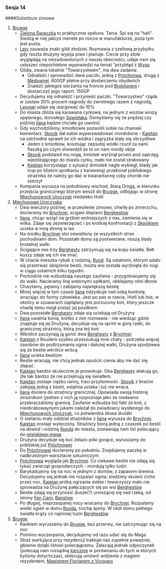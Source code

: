 ### Sesja 14
####Solistitium zimowe
1. [Brugge](#l_m_brugge)
	* [Zielona Świeczka](#l_zielona_swieczka) to praktycznie speluna. Tania. Śpi się na "hali". Siedzą w niej jakcyś menele po nocce w manufakturze, poza tym jest pusta.
	* [Leiv](#p_leiv) zauważa znaki gildi złodziei. Rozmawia z szefową przybytku gdy reszta drużyny wypija piwo i planuje. Ciecie przy stole wyglądają na niezadowolonych z naszej obecności, udaje nam się usłyszeć niepochlebne wypowiedzi na temat "przybłąd z [Wysp](#l_wyspy_skellige)
	* Gildia, zwana lokalnie "Towarzystwem", ma dwa zadania:
		* Odnaleźć i sprowadzić dwie paczki, jedną z [Próchnowa](#l_prochnowa), drugą z [Medownej](#l_medowna). 600GP płatne przy dostarczeniu obydwóch
		* Znaleźć jakiegoś sierżanta na froncie pod [Brokilonem](#l_brokilon) i dostarczyć jego raport. 150GP
	* Decydujemy się odnaleźć i przynieść paczki. "Towarzystwo" rząda w zastaw 20% procent nagrody do zwrotnego razem z nagrodą, [Leivowi](#p_leiv) udaje się utargować do 10%
	* Do miasta zbliża się karawana cyrkowa, na jednym z wozów wiozą spętanego, dorosłego [Sowiołaka](#b_sowiolak). Domyślamy się że prędzej czy później [Ilana](#p_ilana) będzie chciała go uwolnić
	* Gdy wychodziliśmy, kmiotkowie pozwolili sobie na chamski komentarz. [Skovik](#p_skovik) dał sobie wyperswadować mordobicie - [Kajetan](#p_kajetan) na odchodne sprawił że ich wódka i zagryzka stały się obrzydliwe
		* Jeden z kmiotków, kosztując zepsutej wódki rzucił za nami flaszką po czym stwierdził że to on nam mordy obije
		* [Skovik](#p_skovik) podstawił mu nogę, kmiotek wyrżnął prosto pod zaprzęg wjeżdżającego do miasta cyrku, mało nie został stratowany
		* [Kajetan](#p_kajetan) korzystając z sytuacji (kmiotek nagle wybiegł, blady jak trup po bliskim spotkaniu z karawaną) przekonał pobliskiego strażnika że należy go dać w kwarantannę coby chorób nie szerzył
	* Kompania wyrusza na południowy wschod, Starą Drogą, w kierunku przejścia granicznego którym weszli do [Brugge](#l_brugge), odbijając w stronę [Miechunowych Uroczysk](#l_miechunowe_uroczyska) niedaleko Hotli
2. [Miechunowe Uroczyska](#l_miechunowe_uroczyska)
	* Dwa wieczory później, w przesilenie zimowe, chwilę po zmierzchu, docieramy do [Brychnej](#l_brychna), scigani ślepiami [Berghestów](#b_berhest)
	* [Ilana](#p_ilana), chcąc wziąć na grzbiet wolniejszych z nas, zamienia się w wilka. Zdaje się zezwierzęcieć i po krótkiej konfrontacji z [Skovikiem](#p_skovik) ucieka w inną stronę w las
	* Na środku [Brychnej](#l_brychna) stoi oświetlony ze wszystkich stron pochodniami dom. Pozostałe domy są pootwierane, noszą ślady brutalnej walki
	* Ścigające nas trzy [Berghesty](#b_berhest) zatrzymują się na kraju światła. Bełt kuszy zdaje się ich nie imać.
	* W chacie mieszka rybak z rodziną, [Rund](#p_rund). Są ostatnimi, którym udało się przetrwać oblężenie bestii, reszta wsi została wyrżnięta do nogi w ciągu ostatnich kilku tygodni.
	* Pochodnie nie wzbudzają naszego zaufania - przygotowujemy się do walki. Nacieramy linę srebrnymi opiłkami, obklejamy nimi dłonie
	* Chwytamy, pętamy i zabijamy największą bestię
	* Mniej więcej w tym czasie [Ilana](#p_ilana) odzyskuje nad sobą kontrolę wracając do formy człowieka. Jest po pas w rzecie, Hotli lub Inie, w okolicy w szuwarach zaplątany jest porzucony koń, który jeszcze chwilę temu mógł zostać jej posiłkiem
	* Dwa pozostałe [Berghesty](#b_berhest) zdaje się uciekają od Drużyny
	* [Ilana](#p_ilana) uwalnia konia, krótko z nim rozmawia - nie wiedząc gdzie znajduje się jej Drużyna, decyduje się na sprint w górę rzeki, do granicznej strażnicy, którą zna też koń
	* Wkrótce zaczynają ją gonić dwa [Berghesty](#b_berhest) z [Brychnej](#l_brychna)
	* [Kajetan](#p_kajetan) z Roudem szybko przeszukują inne chaty - potrzeba więcej zasobów do podtrzymania ognia i dalszej walki, Drużyna spodziewa się że bestie wkrótce wrócą
	* [Ilana](#p_ilana) ucieka bestiom
	* Bestie wracają, nie chcą jednak opuścić cienia aby nie dać się złapać.
	* [Kajetan](#p_kajetan) bardzo skutecznie je prowokuje. Oba [Berghesty](#b_berhest) atakują go, złe tak bardzo że nie przejmują się światłem.
	* [Kajetan](#p_kajetan) zostaje ciężko ranny, traci przytomność. [Skovik](#p_skovik) z braćmi zabijają jedną z bestii, ostatnia ucieka i już nie wraca.
	* [Ilana](#p_ilana) dociera do strażnicy granicznej. Opowiada swoją historię strażnikom (jednen z nich ją rozpoznaje jako że niedawno przekraczaliśmy granicę. Zaufanie wzbudza też fakt że koń, z nieobrabowaynymi jukami należał do zwiadowcy wysłanego do [Miechunowych Uroczysk](#l_miechunowe_uroczyska), co potwierdza słowa druidki
	* O świtaniu mały oddział strażników z [Ilaną](#p_ilana) wyrusza do [Brychnej](#l_brychna). [Kajetan](#p_kajetan) zostaje wyleczony. Strażnicy biorą jedną z czaszek po bestii na dowód i rodzinę [Runda](#l_brychna_rund) do miasta, zostawiają nam list polecający do [miejskiego maga](#p_florian_z_vicovaro)
	* Drużyna decyduje się kuć żelazo póki gorące, wyruszamy do pobliskiej już [Próchnowej](#l_prochnowa)
	* Do [Próchnowej](#l_prochnowa) docieramy po południu. Znajdujemy paczkę w nadbrzeżnym warsztacie szkutniczym.
	* [Próchnowa](#l_prochnowa) wygląda jak [Brychnej](#l_brychna). Co ciekawe bestie nie zdają się tykać zwierząt gospodarczych - mordują tylko ludzi
	* Barykadujemy się na noc w jednym z domów, z zapasem drewna. Decydujemy się jednak nie rozpalać ognia; siedzimy skuleni cicho przez noc, [Kajetan](#p_kajetan) próbą ogrzania siebie i towarzyszy mało nie sprowadza na Drużynę pałęczących się po wsi [Berghestów](#b_berhest)
	* Bestie zdają się przynosić dusze(?) unoszącej się nad rzeką, od strony [Fen Carn](#l_fen_carn), [Banshee](#b_banshee)
	* Po długiej, nieprzespanej nocy wracamy do [Brychnej](#l_brychna). Rozpalamy wielki ogień w domu [Runda](#p_rund), trochę śpimy. W okół domu pełnego światła krąży co najmniej tuzin [Berghestów](#b_berhest)
3. [Brugge](#l_m_brugge)
	* Rankiem wyruszamy do [Brugge](#l_m_brugge), bez przerwy, nie zatrzymując się na noc
	* Pomimo wyczerpania, decydujemy od razu udać się do Maga
	* Straż wartująca przy rezydencji traktuje nas zupełnie poważnie, głównie dzięki listowi polecającemu. Zalecają jednak odpoczynek (polecają nam rozsądną [karczmę](#l_ostoja) w porównaniu do tych w których byliśmy dotychczas), obiecują umówić widzenie z magiem rezydentem, [Magistrem Florianem z Vicovaro](#p_florian_z_vicovaro)